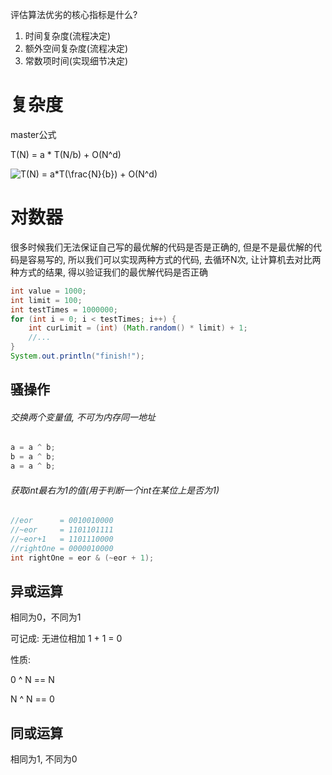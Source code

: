 评估算法优劣的核心指标是什么?

1. 时间复杂度(流程决定)
2. 额外空间复杂度(流程决定)
3. 常数项时间(实现细节决定)



# 复杂度

master公式

T(N) = a * T(N/b) + O(N^d)

![T(N) = a*T(\frac{N}{b}) + O(N^d)](https://math.jianshu.com/math?formula=T(N)%20%3D%20a*T(%5Cfrac%7BN%7D%7Bb%7D)%20%2B%20O(N%5Ed))

# 对数器

很多时候我们无法保证自己写的最优解的代码是否是正确的, 但是不是最优解的代码是容易写的, 所以我们可以实现两种方式的代码, 去循环N次, 让计算机去对比两种方式的结果, 得以验证我们的最优解代码是否正确

```java
int value = 1000;
int limit = 100;
int testTimes = 1000000;
for (int i = 0; i < testTimes; i++) {
    int curLimit = (int) (Math.random() * limit) + 1;
    //...
}
System.out.println("finish!");
```







## 骚操作

###### 交换两个变量值, 不可为内存同一地址

```java
a = a ^ b;
b = a ^ b;
a = a ^ b;
```

###### 获取int最右为1的值(用于判断一个int在某位上是否为1)

```java
//eor      = 0010010000
//~eor     = 1101101111
//~eor+1   = 1101110000
//rightOne = 0000010000
int rightOne = eor & (~eor + 1);
```



## 异或运算

相同为0，不同为1

可记成: 无进位相加 1 + 1 = 0 

性质: 

0 ^ N == N

N ^ N == 0

## 同或运算

相同为1, 不同为0

